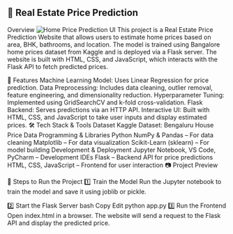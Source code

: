 ## 🏡 Real Estate Price Prediction
Overview
![Home Price Prediction UI](/Users/prathikesh/Desktop/BHP/images/home_price_prediction.png)
This project is a Real Estate Price Prediction Website that allows users to estimate home prices based on area, BHK, bathrooms, and location. The model is trained using Bangalore home prices dataset from Kaggle and is deployed via a Flask server. The website is built with HTML, CSS, and JavaScript, which interacts with the Flask API to fetch predicted prices.

📌 Features
Machine Learning Model: Uses Linear Regression for price prediction.
Data Preprocessing: Includes data cleaning, outlier removal, feature engineering, and dimensionality reduction.
Hyperparameter Tuning: Implemented using GridSearchCV and k-fold cross-validation.
Flask Backend: Serves predictions via an HTTP API.
Interactive UI: Built with HTML, CSS, and JavaScript to take user inputs and display estimated prices.
🛠️ Tech Stack & Tools
Dataset
Kaggle Dataset: Bengaluru House Price Data
Programming & Libraries
Python
NumPy & Pandas – For data cleaning
Matplotlib – For data visualization
Scikit-Learn (sklearn) – For model building
Development & Deployment
Jupyter Notebook, VS Code, PyCharm – Development IDEs
Flask – Backend API for price predictions
HTML, CSS, JavaScript – Frontend for user interaction
📷 Project Preview

🚀 Steps to Run the Project
1️⃣ Train the Model
Run the Jupyter notebook to train the model and save it using joblib or pickle.

2️⃣ Start the Flask Server
bash
Copy
Edit
python app.py
3️⃣ Run the Frontend
Open index.html in a browser. The website will send a request to the Flask API and display the predicted price.

